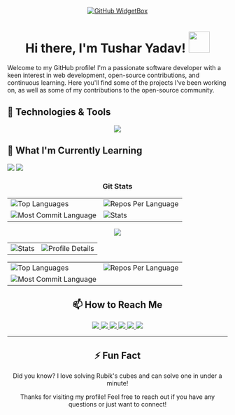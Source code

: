 <p align="center">
  <a href="https://github.com/iTusharyadav/Jurredr/github-widgetbox">
    <img src="https://github-widgetbox.vercel.app/api/profile?username=iTusharyadav&data=followers,repositories,stars,commits" alt="GitHub WidgetBox">
  </a>
</p>

<h1 align="center">Hi there, I'm Tushar Yadav! <a href="https://avipatilweb.ml/"><img src="https://github.com/KenanGain/KenanGain/blob/main/icons/wave.gif" width="48"></a></h1>





Welcome to my GitHub profile! I'm a passionate software developer with a keen interest in web development, open-source contributions, and continuous learning. Here you'll find some of the projects I've been working on, as well as some of my contributions to the open-source community.

## 🔧 Technologies & Tools
<p align="center">
  <a href="https://skillicons.dev">
    <!--<img src="https://skillicons.dev/icons?i=git,kubernetes,docker,c,vim,apple,azure,blender,bootstrap,cs,codepen,css,discord,figma,github,html,java,js,kali,linux,nextjs,replit,py,sass,tailwind,threejs,ts,unreal,vercel,vite,vscode,windows,wordpress" />-->
     <img src="https://skillicons.dev/icons?i=apple,azure,blender,bootstrap,cs,codepen,css,discord,docker,figma,git,github,html,java,js,kali,kubernetes,linux,nextjs,py,replit,sass,tailwind,threejs,ts,unreal,vercel,vite,vscode,windows,wordpress" />
  </a>
</p>



## 🌱 What I'm Currently Learning

<img src="https://github-profile-trophy.vercel.app/?username=iTusharyadav&theme=oldie">
<img src="https://github-profile-trophy.vercel.app/?username=ryo-ma&row=2&column=3">


<h3 align="center">Git Stats</h3>

<div align="center">
 
  <!--<img src="https://streak-stats.demolab.com/?user=iTusharyadav&theme=highcontrast&hide_border=true" alt="GitHub Streak" />
  <br>
   <img src="https://github-readme-activity-graph.vercel.app/graph?username=iTusharyadav&custom_title=Tushar yadav's%20GitHub%20Activity%20Graph&hide_border=true&border_radius=15&bg_color=000000&color=FFD700&line=1E90FF&point=1E90FF&area_color=000000&title_color=FFD700&area=true" alt="GitHub Activity Graph" />
<br>-->
<!--<div align="center">
<table>
  <tr>
    <td>
      <img src="https://github-readme-stats.vercel.app/api/top-langs/?username=iTusharyadav&hide=html&hide_border=true&layout=compact&langs_count=8&theme=highcontrast" alt="Top Languages">
    </td>
    <td>
      <img src="https://github-profile-summary-cards.vercel.app/api/cards/repos-per-language?username=iTusharyadav&theme=highcontrast&hide_border=true" alt="Repos Per Language">
    </td>
    <td>
      <img src="https://github-profile-summary-cards.vercel.app/api/cards/most-commit-language?username=iTusharyadav&theme=highcontrast&hide_border=true" alt="Most Commit Language">
    </td>
  </tr>
</table>

</div>
<img src="http://github-profile-summary-cards.vercel.app/api/cards/stats?username=iTusharyadav&theme=highcontrast">
<img src="https://github-profile-summary-cards.vercel.app/api/cards/profile-details?username=iTusharyadav&theme=highcontrast&hide_border=true">-->
<!--<img src="https://github-readme-stats.vercel.app/api?username=iTusharyadav&hide_border=true&border_radius=15&show_icons=true&theme=highcontrast" alt="Tusharyadav's GitHub stats">-->
<div align="center">
  <table>
    <tr>
      <td>
        <img src="https://github-readme-stats.vercel.app/api/top-langs/?username=iTusharyadav&hide=html&hide_border=true&layout=compact&langs_count=8&theme=highcontrast" alt="Top Languages">
      </td>
      <td>
        <img src="https://github-profile-summary-cards.vercel.app/api/cards/repos-per-language?username=iTusharyadav&theme=highcontrast&hide_border=true" alt="Repos Per Language">
      </td>
    </tr>
    <tr>
      <td>
        <img src="https://github-profile-summary-cards.vercel.app/api/cards/most-commit-language?username=iTusharyadav&theme=highcontrast&hide_border=true" alt="Most Commit Language">
      </td>
      <td>
        <img src="http://github-profile-summary-cards.vercel.app/api/cards/stats?username=iTusharyadav&theme=highcontrast&hide_border=true" alt="Stats">
      </td>
    </tr>
  </table>
</div>



<img src="https://github-profile-summary-cards.vercel.app/api/cards/profile-details?username=iTusharyadav&theme=highcontrast&hide_border=true">




<div align="center">
  <!-- First Table with 4th and 5th Cards -->
  <table>
    <tr>
      <td>
        <img src="http://github-profile-summary-cards.vercel.app/api/cards/stats?username=iTusharyadav&theme=highcontrast&hide_border=true" alt="Stats">
      </td>
      <td>
        <img src="https://github-profile-summary-cards.vercel.app/api/cards/profile-details?username=iTusharyadav&theme=highcontrast&hide_border=true" alt="Profile Details">
      </td>
    </tr>
  </table>
  
  <!-- Second Table with 1st, 2nd, and 3rd Cards -->
  <table>
    <tr>
      <td>
        <img src="https://github-readme-stats.vercel.app/api/top-langs/?username=iTusharyadav&hide=html&hide_border=true&layout=compact&langs_count=8&theme=highcontrast" alt="Top Languages">
      </td>
      <td>
        <img src="https://github-profile-summary-cards.vercel.app/api/cards/repos-per-language?username=iTusharyadav&theme=highcontrast&hide_border=true" alt="Repos Per Language">
      </td>
    </tr>
    <tr>
      <td>
        <img src="https://github-profile-summary-cards.vercel.app/api/cards/most-commit-language?username=iTusharyadav&theme=highcontrast&hide_border=true" alt="Most Commit Language">
      </td>
    </tr>
  </table>
</div>

<!--### Top Repositories
<div align="center">
  <table>
    <tr>
      <td>
        <a href="https://github.com/iTusharyadav/fast-gemini-nano">
          <img src="https://github-readme-stats.vercel.app/api/pin/?username=iTusharyadav&repo=fast-gemini-nano&theme=highcontrast&hide_border=true&border_radius=15" />
        </a>
      </td>
      <td>
        <a href="https://github.com/iTusharyadav/Weather-3d-ai-app.git">
          <img src="https://github-readme-stats.vercel.app/api/pin/?username=iTusharyadav&repo=Weather-3d-ai-app&theme=highcontrast&hide_border=true&border_radius=15" />
        </a>
      </td>
    </tr>
    <tr>
      <td>
        <a href="https://github.com/iTusharyadav/moviedjangoai">
          <img src="https://github-readme-stats.vercel.app/api/pin/?username=iTusharyadav&repo=moviedjangoai&theme=highcontrast&hide_border=true&border_radius=15" />
        </a>
      </td>
      <td>
        <a href="https://github.com/iTusharyadav/speech-to-text.git">
          <img src="https://github-readme-stats.vercel.app/api/pin/?username=iTusharyadav&repo=speech-to-text&theme=highcontrast&hide_border=true&border_radius=15" />
        </a>
      </td>
    </tr>
    <tr>
      <td>
        <a href="https://github.com/iTusharyadav/SmolLM">
          <img src="https://github-readme-stats.vercel.app/api/pin/?username=iTusharyadav&repo=SmolLM&theme=highcontrast&hide_border=true&border_radius=15" />
        </a>
      </td>
      <td>
        <a href="https://github.com/iTusharyadav/Llama-3.2_running_locally">
          <img src="https://github-readme-stats.vercel.app/api/pin/?username=iTusharyadav&repo=Llama-3.2_running_locally&theme=highcontrast&hide_border=true&border_radius=15" />
        </a>
      </td>
    </tr>
  </table>
</div>
-->
## 📫 How to Reach Me
<p align="center">
  <a href="#" target="_blank">
    <img src="https://skillicons.dev/icons?i=discord" />
  </a>
  <a href="https://github.com/iTusharyadav" target="_blank">
    <img src="https://skillicons.dev/icons?i=github" />
  </a>
  <a href="mailto:tushar43588@gmail.com" target="_blank">
    <img src="https://skillicons.dev/icons?i=gmail" />
  </a>
  <a href="#" target="_blank">
    <img src="https://skillicons.dev/icons?i=instagram" />
  </a>
  <a href="https://www.linkedin.com/in/tushar-yadav-9427b6322?utm_source=share&utm_campaign=share_via&utm_content=profile&utm_medium=android_app" target="_blank">
    <img src="https://skillicons.dev/icons?i=linkedin" />
  </a>
  <a href="#" target="_blank">
    <img src="https://skillicons.dev/icons?i=twitter" />
  </a>
</p>

---
## ⚡ Fun Fact

Did you know? I love solving Rubik's cubes and can solve one in under a minute!

Thanks for visiting my profile! Feel free to reach out if you have any questions or just want to connect!
